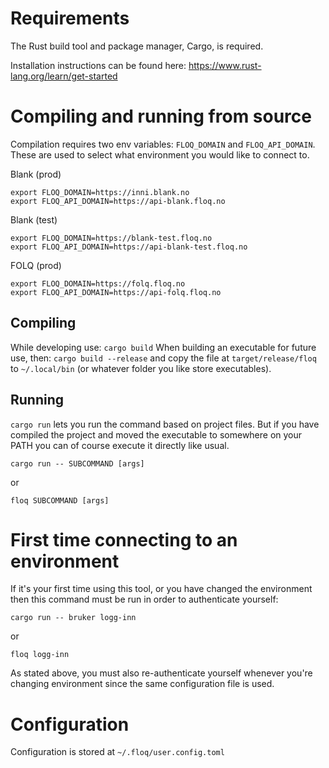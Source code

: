 # Requirements
The Rust build tool and package manager, Cargo, is required.

Installation instructions can be found here: https://www.rust-lang.org/learn/get-started

# Compiling and running from source
Compilation requires two env variables: `FLOQ_DOMAIN` and `FLOQ_API_DOMAIN`.
These are used to select what environment you would like to connect to.

Blank (prod)
```
export FLOQ_DOMAIN=https://inni.blank.no
export FLOQ_API_DOMAIN=https://api-blank.floq.no
```

Blank (test)
```
export FLOQ_DOMAIN=https://blank-test.floq.no
export FLOQ_API_DOMAIN=https://api-blank-test.floq.no
```

FOLQ (prod)
```
export FLOQ_DOMAIN=https://folq.floq.no
export FLOQ_API_DOMAIN=https://api-folq.floq.no
```

## Compiling
While developing use: `cargo build`
When building an executable for future use, then: `cargo build --release` and copy the file at `target/release/floq` to `~/.local/bin` (or whatever folder you like store executables).

## Running
`cargo run` lets you run the command based on project files.
But if you have compiled the project and moved the executable to somewhere on your PATH you can of course execute it directly like usual.

`cargo run -- SUBCOMMAND [args]`

or

`floq SUBCOMMAND [args]`

# First time connecting to an environment
If it's your first time using this tool, or you have changed the environment then this command must be run in order to authenticate yourself:

`cargo run -- bruker logg-inn` 

or 

`floq logg-inn`

As stated above, you must also re-authenticate yourself whenever you're changing environment since the same configuration file is used.

# Configuration
Configuration is stored at `~/.floq/user.config.toml`
